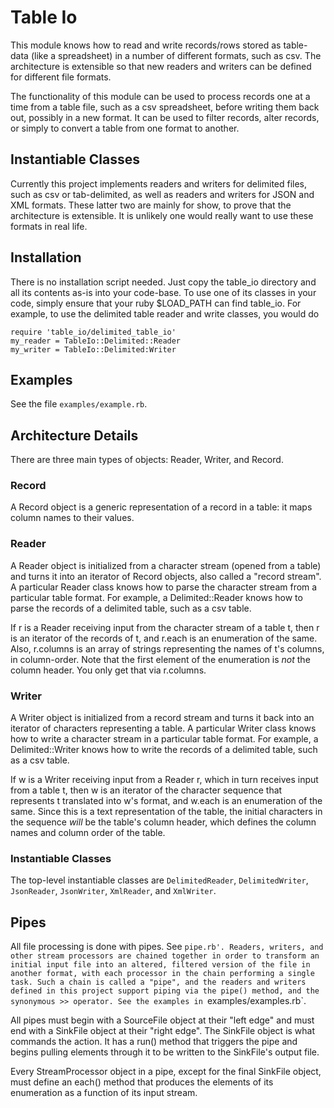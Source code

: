 # Table Io
This module knows how to read and write records/rows stored as table-data (like a spreadsheet)
in a number of different formats, such as csv.
The architecture is extensible so that new readers and writers can be defined for different file formats.

The functionality of this module can be used to process records one at a time from a table file,
such as a csv spreadsheet, before writing them back out, possibly in a new format. It can be used
to filter records, alter records, or simply to convert a table from one format to another.


## Instantiable Classes
Currently this project implements readers and writers for delimited files, such as csv or tab-delimited, as well
as readers and writers for JSON and XML formats. These latter two are mainly for show, to prove that the architecture
is extensible. It is unlikely one would really want to use these formats in real life.

## Installation
There is no installation script needed. Just copy the table_io directory and all its contents as-is
into your code-base. To use one of its classes in your code, simply ensure that your ruby $LOAD_PATH
can find table_io. For example, to use the delimited table reader and write classes, you would do

    require 'table_io/delimited_table_io'
    my_reader = TableIo::Delimited::Reader
    my_writer = TableIo::Delimited:Writer


## Examples
See the file `examples/example.rb`.

## Architecture Details

There are three main types of objects: Reader, Writer, and Record.

### Record
A Record object is a generic representation of a record in a table: it maps column names to their values.

### Reader
A Reader object is initialized from a character stream (opened from a table) and turns it into
an iterator of Record objects, also called a "record stream". A particular Reader class knows how
to parse the character stream from a particular table format. For example, a Delimited::Reader knows
how to parse the records of a delimited table, such as a csv table.

If r is a Reader receiving input from the character stream of a table t,
then r is an iterator of the records of t, and r.each is an enumeration of the same.
Also, r.columns is an array of strings representing the names of t's columns, in column-order.
Note that the first element of the enumeration is *not* the column header.
You only get that via r.columns.

### Writer
A Writer object is initialized from a record stream and turns it back into
an iterator of characters representing a table. A particular Writer class knows how to write
a character stream in a particular table format. For example, a Delimited::Writer knows how
to write the records of a delimited table, such as a csv table.

If w is a Writer receiving input from a Reader r, which in turn receives input from a table t,
then w is an iterator of the character sequence that represents t translated into w's format,
and w.each is an enumeration of the same.
   Since this is a text representation of the table, the initial characters in the sequence *will*
be the table's column header, which defines the column names and column order of the table.

### Instantiable Classes
The top-level instantiable classes are `DelimitedReader`, `DelimitedWriter`,
`JsonReader`, `JsonWriter`, `XmlReader`, and `XmlWriter`.

## Pipes
All file processing is done with pipes. See `pipe.rb'. Readers, writers, and other stream processors
are chained together in order to transform
an initial input file into an altered, filtered version of the file in another format, with each processor
in the chain performing a single task. Such a chain is called a "pipe", and the readers and writers defined
in this project support piping via the pipe() method, and the synonymous >> operator.
See the examples in `examples/examples.rb`.

All pipes must begin with a SourceFile object at their "left edge" and must end with a SinkFile object
at their "right edge". The SinkFile object is what commands the action. It has a run() method that
triggers the pipe and begins pulling elements through it to be written to the SinkFile's output file.

Every StreamProcessor object in a pipe, except for the final SinkFile object, must define an each() method
that produces the elements of its enumeration as a function of its input stream.

